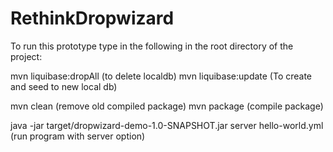 # RethinkDropwizard

To run this prototype type in the following in the root directory of the project:

mvn liquibase:dropAll (to delete localdb)
mvn liquibase:update (To create and seed to new local db)

mvn clean   (remove old compiled package)
mvn package (compile package)

java -jar target/dropwizard-demo-1.0-SNAPSHOT.jar server hello-world.yml (run program with server option)